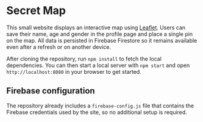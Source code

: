 # Secret Map

This small website displays an interactive map using [Leaflet](https://leafletjs.com/).
Users can save their name, age and gender in the profile page and place a single pin on
the map. All data is persisted in Firebase Firestore so it remains available even
after a refresh or on another device.

After cloning the repository, run `npm install` to fetch the local dependencies.
You can then start a local server with `npm start` and open `http://localhost:8080` in your browser to get started.

## Firebase configuration

The repository already includes a `firebase-config.js` file that contains the Firebase
credentials used by the site, so no additional setup is required.
